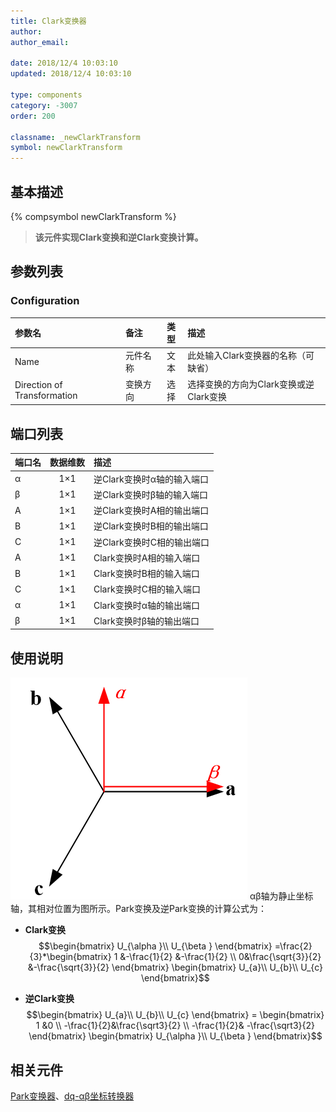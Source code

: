```yaml
---
title: Clark变换器
author: 
author_email:

date: 2018/12/4 10:03:10
updated: 2018/12/4 10:03:10

type: components
category: -3007
order: 200

classname: _newClarkTransform
symbol: newClarkTransform
---
```

## 基本描述
{% compsymbol newClarkTransform %}

> **该元件实现Clark变换和逆Clark变换计算。**

## 参数列表
### Configuration
| 参数名                      | 备注     | 类型  | 描述                                   |
| :-------------------------- | :------- | :---: | :------------------------------------- |
| Name                        | 元件名称 | 文本  | 此处输入Clark变换器的名称（可缺省）    |
| Direction of Transformation | 变换方向 | 选择  | 选择变换的方向为Clark变换或逆Clark变换 |


## 端口列表

| 端口名 | 数据维数 | 描述                       |
| :----- | :------: | :------------------------- |
| α      |   1×1    | 逆Clark变换时α轴的输入端口 |
| β      |   1×1    | 逆Clark变换时β轴的输入端口 |
| A      |   1×1    | 逆Clark变换时A相的输出端口 |
| B      |   1×1    | 逆Clark变换时B相的输出端口 |
| C      |   1×1    | 逆Clark变换时C相的输出端口 |
| A      |   1×1    | Clark变换时A相的输入端口   |
| B      |   1×1    | Clark变换时B相的输入端口   |
| C      |   1×1    | Clark变换时C相的输入端口   |
| α      |   1×1    | Clark变换时α轴的输出端口   |
| β      |   1×1    | Clark变换时β轴的输出端口   |

## 使用说明

![坐标位置](comp_newClarkTransform/Clark.png "坐标位置")
αβ轴为静止坐标轴，其相对位置为图所示。Park变换及逆Park变换的计算公式为：
 + **Clark变换**
$$\begin{bmatrix}
U_{\alpha }\\ 
U_{\beta }
\end{bmatrix}
=\frac{2}{3}*\begin{bmatrix}
1 &-\frac{1}{2}  &-\frac{1}{2} \\ 
 0&\frac{\sqrt{3}}{2}  &-\frac{\sqrt{3}}{2} 
\end{bmatrix}
\begin{bmatrix}
U_{a}\\ 
U_{b}\\ 
U_{c}
\end{bmatrix}$$

+ **逆Clark变换**
$$\begin{bmatrix}
U_{a}\\ 
U_{b}\\ 
U_{c}
\end{bmatrix}
=
\begin{bmatrix}
1 &0 \\ 
 -\frac{1}{2}&\frac{\sqrt3}{2} \\ 
 -\frac{1}{2}& -\frac{\sqrt3}{2}
\end{bmatrix}
\begin{bmatrix}
U_{\alpha }\\ 
U_{\beta }
\end{bmatrix}$$

## 相关元件

[Park变换器](comp_newParkTransform.html)、[dq-αβ坐标转换器](comp_newXYtoDQ.html)
